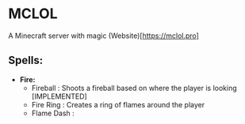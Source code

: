 # MCLOL
A Minecraft server with magic
(Website)[https://mclol.pro]

## Spells:
- **Fire:**
  - Fireball : Shoots a fireball based on where the player is looking    [IMPLEMENTED]
  - Fire Ring : Creates a ring of flames around the player
  - Flame Dash : 
